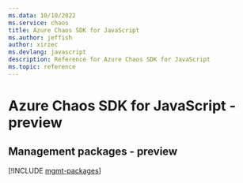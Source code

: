 ```yaml
---
ms.data: 10/10/2022
ms.service: chaos
title: Azure Chaos SDK for JavaScript
ms.author: jeffish
author: xirzec
ms.devlang: javascript
description: Reference for Azure Chaos SDK for JavaScript
ms.topic: reference
---
```

# Azure Chaos SDK for JavaScript - preview

## Management packages - preview
[!INCLUDE [mgmt-packages](chaos-mgmt-index.md)]